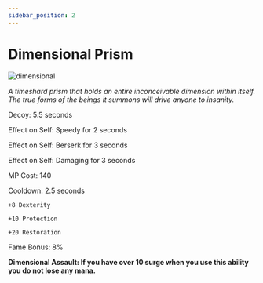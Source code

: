 ```yaml
---
sidebar_position: 2
---
```


# Dimensional Prism

![dimensional](https://vwiki.valorserver.com/api/item/picture/dimensional%20prism)

<i>A timeshard prism that holds an entire inconceivable dimension within itself. The true forms of the beings it summons will drive anyone to insanity.</i>

Decoy: 5.5 seconds

Effect on Self: Speedy for 2 seconds

Effect on Self: Berserk for 3 seconds 

Effect on Self: Damaging for 3 seconds

MP Cost: 140

Cooldown: 2.5 seconds

    +8 Dexterity
    
    +10 Protection
    
    +20 Restoration

Fame Bonus: 8%

**Dimensional Assault: If you have over 10 surge when you use this ability you do not lose any mana.**
